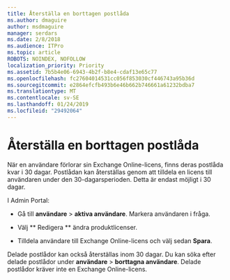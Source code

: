 ```yaml
---
title: Återställa en borttagen postlåda
ms.author: dmaguire
author: msdmaguire
manager: serdars
ms.date: 2/8/2018
ms.audience: ITPro
ms.topic: article
ROBOTS: NOINDEX, NOFOLLOW
localization_priority: Priority
ms.assetid: 7b5b4e06-6943-4b2f-b8e4-cdaf13e65c77
ms.openlocfilehash: fc27604014531cc056f853030cf446743a95b36d
ms.sourcegitcommit: e2864efcfb493b6e46b662b746661a61232bdba7
ms.translationtype: MT
ms.contentlocale: sv-SE
ms.lasthandoff: 01/24/2019
ms.locfileid: "29492064"
---
```

# <a name="restore-a-deleted-mailbox"></a>Återställa en borttagen postlåda

När en användare förlorar sin Exchange Online-licens, finns deras postlåda kvar i 30 dagar. Postlådan kan återställas genom att tilldela en licens till användaren under den 30-dagarsperioden. Detta är endast möjligt i 30 dagar.
  
I Admin Portal:
  
- Gå till **användare** \> **aktiva användare**. Markera användaren i fråga.
    
- Välj ** Redigera ** ändra produktlicenser. 
    
- Tilldela användare till Exchange Online-licens och välj sedan **Spara**.
    
Delade postlådor kan också återställas inom 30 dagar. Du kan söka efter delade postlådor under **användare** \> **borttagna användare**. Delade postlådor kräver inte en Exchange Online-licens.
  

